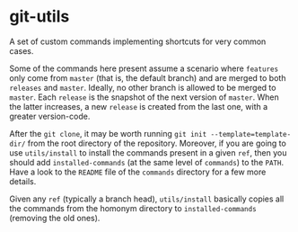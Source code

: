 # git-utils
A set of custom commands implementing shortcuts for very common cases.

Some of the commands here present assume a scenario where ```features``` only come from ```master``` (that is, the default branch) and are merged to both ```releases``` and ```master```. Ideally, no other branch is allowed to be merged to ```master```.
Each ```release``` is the snapshot of the next version of ```master```. When the latter increases, a new ```release``` is created from the last one, with a greater version-code.

After the ```git clone```, it may be worth running ```git init --template=template-dir/``` from the root directory of the repository. Moreover, if you are going to use ```utils/install``` to install the commands present in a given ```ref```, then you should add ```installed-commands``` (at the same level of ```commands```) to the ```PATH```. Have a look to the ```README``` file of the ```commands``` directory for a few more details.

Given any ```ref``` (typically a branch head), ```utils/install``` basically copies all the commands from the homonym directory to ```installed-commands``` (removing the old ones).

